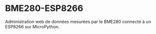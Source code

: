 # BME280-ESP8266
Administration web de données mesurées par le BME280 connecté à un ESP8266 sur MicroPython.
